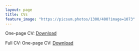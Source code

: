 ```yaml
---
layout: page
title: CVs
feature_image: "https://picsum.photos/1300/400?image=1073"
---
```


One-page CV: [Download](https://github.com/SofiaG1l/sofiag1l.github.io/blob/master/Files/GilClavel_CVshort_en.pdf)

Full CV: One-page CV: [Download](https://github.com/SofiaG1l/sofiag1l.github.io/blob/master/Files/GilClavel_CVfull_en.pdf)

